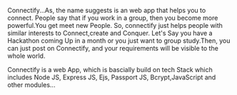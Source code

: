 Connectify...As, the name suggests is an web app that helps you to connect. People say that if you work in a group, then you become more powerful.You get meet new People.
So, connectify just helps people with similar interests to Connect,create and Conquer. Let's Say you have a Hackathon coming Up in a month or you just want to group study.Then, you can just post on Connectify, and your requirements will be visible to the whole world.


Connectify is a web App, which is bascially build on tech Stack which includes Node JS, Express JS, Ejs, Passport JS, Bcrypt,JavaScript and other modules...

